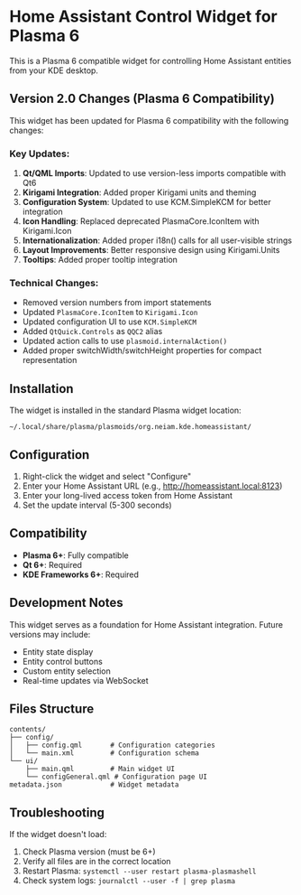 # Home Assistant Control Widget for Plasma 6

This is a Plasma 6 compatible widget for controlling Home Assistant entities from your KDE desktop.

## Version 2.0 Changes (Plasma 6 Compatibility)

This widget has been updated for Plasma 6 compatibility with the following changes:

### Key Updates:
1. **Qt/QML Imports**: Updated to use version-less imports compatible with Qt6
2. **Kirigami Integration**: Added proper Kirigami units and theming
3. **Configuration System**: Updated to use KCM.SimpleKCM for better integration
4. **Icon Handling**: Replaced deprecated PlasmaCore.IconItem with Kirigami.Icon
5. **Internationalization**: Added proper i18n() calls for all user-visible strings
6. **Layout Improvements**: Better responsive design using Kirigami.Units
7. **Tooltips**: Added proper tooltip integration

### Technical Changes:
- Removed version numbers from import statements
- Updated `PlasmaCore.IconItem` to `Kirigami.Icon`
- Updated configuration UI to use `KCM.SimpleKCM`
- Added `QtQuick.Controls` as `QQC2` alias
- Updated action calls to use `plasmoid.internalAction()`
- Added proper switchWidth/switchHeight properties for compact representation

## Installation

The widget is installed in the standard Plasma widget location:
```
~/.local/share/plasma/plasmoids/org.neiam.kde.homeassistant/
```

## Configuration

1. Right-click the widget and select "Configure"
2. Enter your Home Assistant URL (e.g., http://homeassistant.local:8123)
3. Enter your long-lived access token from Home Assistant
4. Set the update interval (5-300 seconds)

## Compatibility

- **Plasma 6+**: Fully compatible
- **Qt 6+**: Required
- **KDE Frameworks 6+**: Required

## Development Notes

This widget serves as a foundation for Home Assistant integration. Future versions may include:
- Entity state display
- Entity control buttons
- Custom entity selection
- Real-time updates via WebSocket

## Files Structure

```
contents/
├── config/
│   ├── config.qml       # Configuration categories
│   └── main.xml         # Configuration schema
└── ui/
    ├── main.qml         # Main widget UI
    └── configGeneral.qml # Configuration page UI
metadata.json            # Widget metadata
```

## Troubleshooting

If the widget doesn't load:
1. Check Plasma version (must be 6+)
2. Verify all files are in the correct location
3. Restart Plasma: `systemctl --user restart plasma-plasmashell`
4. Check system logs: `journalctl --user -f | grep plasma`
